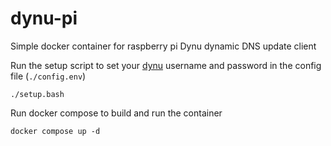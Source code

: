 # dynu-pi

Simple docker container for raspberry pi Dynu dynamic DNS update client

Run the setup script to set your [dynu](https://www.dynu.com/en-US/) username and password in the config file (```./config.env```)

    ./setup.bash

Run docker compose to build and run the container

    docker compose up -d

